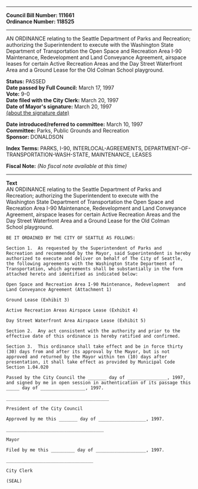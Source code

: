 * * * * *  
  
**Council Bill Number: [](#h0)[](#h2)111661**   
**Ordinance Number: 118525**  
  
* * * * *  
  
AN ORDINANCE relating to the Seattle Department of Parks and Recreation; authorizing the Superintendent to execute with the Washington State Department of Transportation the Open Space and Recreation Area I-90 Maintenance, Redevelopment and Land Conveyance Agreement, airspace leases for certain Active Recreation Areas and the Day Street Waterfront Area and a Ground Lease for the Old Colman School playground.  
  
**Status:** PASSED   
**Date passed by Full Council:** March 17, 1997   
**Vote:** 9-0   
**Date filed with the City Clerk:** March 20, 1997   
**Date of Mayor's signature:** March 20, 1997   
[(about the signature date)](/~public/approvaldate.htm)   
  
  
**Date introduced/referred to committee:** March 10, 1997   
**Committee:** Parks, Public Grounds and Recreation   
**Sponsor:** DONALDSON   
  
**Index Terms:** PARKS, I-90, INTERLOCAL-AGREEMENTS, DEPARTMENT-OF-TRANSPORTATION-WASH-STATE, MAINTENANCE, LEASES  
  
**Fiscal Note:** *(No fiscal note available at this time)*  
  
* * * * *  
  
**Text**  
    AN ORDINANCE relating to the Seattle Department of Parks and  
    Recreation; authorizing the Superintendent to execute with the  
    Washington State Department of Transportation the Open Space and  
    Recreation Area I-90 Maintenance, Redevelopment and Land Conveyance  
    Agreement, airspace leases for certain Active Recreation Areas and the  
    Day Street Waterfront Area and a Ground Lease for the Old Colman  
    School playground.  
  
    BE IT ORDAINED BY THE CITY OF SEATTLE AS FOLLOWS:  
  
    Section 1.  As requested by the Superintendent of Parks and  
    Recreation and recommended by the Mayor, said Superintendent is hereby  
    authorized to execute and deliver on behalf of The City of Seattle,  
    the following agreements with the Washington State Department of  
    Transportation, which agreements shall be substantially in the form  
    attached hereto and identified as indicated below:  
  
    Open Space and Recreation Area I-90 Maintenance, Redevelopment   and  
    Land Conveyance Agreement (Attachment 1)  
  
    Ground Lease (Exhibit 3)  
  
    Active Recreation Areas Airspace Lease (Exhibit 4)  
  
    Day Street Waterfront Area Airspace Lease (Exhibit 5)  
  
    Section 2.  Any act consistent with the authority and prior to the  
    effective date of this ordinance is hereby ratified and confirmed.  
  
    Section 3.  This ordinance shall take effect and be in force thirty  
    (30) days from and after its approval by the Mayor, but is not  
    approved and returned by the Mayor within ten (10) days after  
    presentation, it shall take effect as provided by Municipal Code  
    Section 1.04.020  
  
    Passed by the City Council the _______ day of _______________, 1997,  
    and signed by me in open session in authentication of its passage this  
    _____ day of _________________, 1997.  
  
    _______________________________________  
  
    President of the City Council  
  
    Approved by me this _______ day of __________________, 1997.  
  
    _____________________________________  
  
    Mayor  
  
    Filed by me this _________ day of ___________________, 1997.  
  
    _________________________________  
  
    City Clerk  
  
    (SEAL)  
